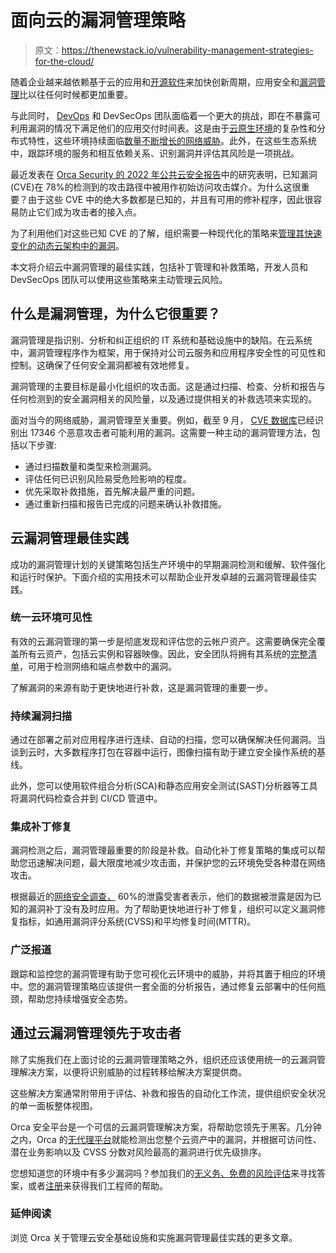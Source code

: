 # 面向云的漏洞管理策略

> 原文：<https://thenewstack.io/vulnerability-management-strategies-for-the-cloud/>

随着企业越来越依赖基于云的应用和[开源软件](https://thenewstack.io/venture-capital-firm-bets-on-open-source-software/)来加快创新周期，应用安全和[漏洞管理](https://thenewstack.io/vulnerability-management-scale-talk-pivotals-technical-program-manager-security)比以往任何时候都更加重要。

与此同时， [DevOps](https://thenewstack.io/category/devops/) 和 DevSecOps 团队面临着一个更大的挑战，即在不暴露可利用漏洞的情况下满足他们的应用交付时间表。这是由于[云原生环境](https://thenewstack.io/category/cloud-native/)的复杂性和分布式特性，这些环境持续面临[数量不断增长的网络威胁](https://thenewstack.io/why-the-castle-and-moat-approach-to-security-is-obsolete/)。此外，在这些生态系统中，跟踪环境的服务和相互依赖关系、识别漏洞并评估其风险是一项挑战。

最近发表在 [Orca Security 的 2022 年公共云安全报告](https://orca.security/lp/2022-state-public-cloud-security-report/)中的研究表明，已知漏洞(CVE)在 78%的检测到的攻击路径中被用作初始访问攻击媒介。为什么这很重要？由于这些 CVE 中的绝大多数都是已知的，并且有可用的修补程序，因此很容易防止它们成为攻击者的接入点。

为了利用他们对这些已知 CVE 的了解，组织需要一种现代化的策略来[管理其快速变化的动态云架构中的漏洞](https://thenewstack.io/owasp-top-10-a-guide-to-the-worst-software-vulnerabilities/)。

本文将介绍云中漏洞管理的最佳实践，包括补丁管理和补救策略，开发人员和 DevSecOps 团队可以使用这些策略来主动管理云风险。

## **什么是漏洞管理，为什么它很重要？**

漏洞管理是指识别、分析和纠正组织的 IT 系统和基础设施中的缺陷。在云系统中，漏洞管理程序作为框架，用于保持对公司云服务和应用程序安全性的可见性和控制。这确保了任何安全漏洞都被有效地修复。

漏洞管理的主要目标是最小化组织的攻击面。这是通过扫描、检查、分析和报告与任何检测到的安全漏洞相关的风险量，以及通过提供相关的补救选项来实现的。

面对当今的网络威胁，漏洞管理至关重要。例如，截至 9 月， [CVE 数据库](https://www.cvedetails.com/vulnerabilities-by-types.php)已经识别出 17346 个恶意攻击者可能利用的漏洞。这需要一种主动的漏洞管理方法，包括以下步骤:

*   通过扫描数量和类型来检测漏洞。
*   评估任何已识别风险易受危险影响的程度。
*   优先采取补救措施，首先解决最严重的问题。
*   通过重新扫描和报告已完成的问题来确认补救措施。

## **云漏洞管理最佳实践**

成功的漏洞管理计划的关键策略包括生产环境中的早期漏洞检测和缓解、软件强化和运行时保护。下面介绍的实用技术可以帮助企业开发卓越的云漏洞管理最佳实践。

### **统一云环境可见性**

有效的云漏洞管理的第一步是彻底发现和评估您的云帐户资产。这需要确保完全覆盖所有云资产，包括云实例和容器映像。因此，安全团队将拥有其系统的[完整清单](https://thenewstack.io/why-api-security-is-different-and-how-the-openapi-spec-can-help/)，可用于检测网络和端点参数中的漏洞。

了解漏洞的来源有助于更快地进行补救，这是漏洞管理的重要一步。

### **持续漏洞扫描**

通过在部署之前对应用程序进行连续、自动的扫描，您可以确保解决任何漏洞。当谈到云时，大多数程序打包在容器中运行，图像扫描有助于建立安全操作系统的基线。

此外，您可以使用软件组合分析(SCA)和静态应用安全测试(SAST)分析器等工具将漏洞代码检查合并到 CI/CD 管道中。

### **集成补丁修复**

漏洞检测之后，漏洞管理最重要的阶段是补救。自动化补丁修复策略的集成可以帮助您迅速解决问题，最大限度地减少攻击面，并保护您的云环境免受各种潜在网络攻击。

根据最近的[网络安全调查，](https://www.servicenow.com/lpayr/ponemon-vulnerability-survey.html) 60%的泄露受害者表示，他们的数据被泄露是因为已知的漏洞补丁没有及时应用。为了帮助更快地进行补丁修复，组织可以定义漏洞修复指标，如通用漏洞评分系统(CVSS)和平均修复时间(MTTR)。

### **广泛报道**

跟踪和监控您的漏洞管理有助于您可视化云环境中的威胁，并将其置于相应的环境中。您的漏洞管理策略应该提供一套全面的分析报告，通过修复云部署中的任何瓶颈，帮助您持续增强安全态势。

## **通过云漏洞管理领先于攻击者**

除了实施我们在上面讨论的云漏洞管理策略之外，组织还应该使用统一的云漏洞管理解决方案，以便将识别威胁的过程转移给解决方案提供商。

这些解决方案通常附带用于评估、补救和报告的自动化工作流，提供组织安全状况的单一面板整体视图。

Orca 安全平台是一个可信的云漏洞管理解决方案，将帮助您领先于黑客。几分钟之内，Orca 的[无代理平台](https://orca.security/platform/vulnerability-management/)就能检测出您整个云资产中的漏洞，并根据可访问性、潜在业务影响以及 CVSS 分数对风险最高的漏洞进行优先级排序。

您想知道您的环境中有多少漏洞吗？参加我们的[无义务、免费的风险评估](https://orca.security/lp/cloud-security-risk-assessment/)来寻找答案，或者[注册](https://orca.security/lp/cloud-security-risk-assessment/)来获得我们工程师的帮助。

### **延伸阅读**

浏览 Orca 关于管理云安全基础设施和实施漏洞管理最佳实践的更多文章。

<svg xmlns:xlink="http://www.w3.org/1999/xlink" viewBox="0 0 68 31" version="1.1"><title>Group</title> <desc>Created with Sketch.</desc></svg>